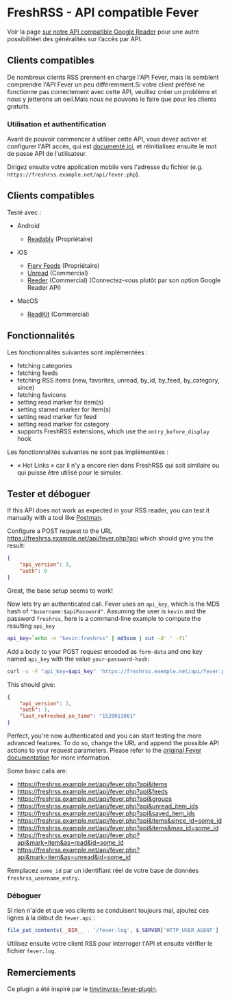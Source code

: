 # FreshRSS - API compatible Fever

Voir la page [sur notre API compatible Google Reader](06_Mobile_access.md)
pour une autre possibilitéet des généralités sur l’accès par API.

## Clients compatibles

De nombreux clients RSS prennent en charge l'API Fever, mais ils semblent
comprendre l'API Fever un peu différemment.Si votre client préféré ne
fonctionne pas correctement avec cette API, veuillez créer un problème et
nous y jetterons un oeil.Mais nous ne pouvons le faire que pour les clients
gratuits.

### Utilisation et authentification

Avant de pouvoir commencer à utiliser cette API, vous devez activer et
configurer l'API accès, qui est [documenté
ici](https://freshrss.github.io/FreshRSS/en/users/06_Mobile_access.html), et
réinitialisez ensuite le mot de passe API de l'utilisateur.

Dirigez ensuite votre application mobile vers l'adresse du fichier
(e.g. `https://freshrss.example.net/api/fever.php`).

## Clients compatibles

Testé avec :

* Android
  * [Readably](https://play.google.com/store/apps/details?id=com.isaiasmatewos.readably) (Propriétaire)

* iOS
  * [Fiery Feeds](https://apps.apple.com/app/fiery-feeds-rss-reader/id1158763303) (Propriétaire)
  * [Unread](https://apps.apple.com/app/unread-rss-reader/id1252376153) (Commercial)
  * [Reeder](https://www.reederapp.com/) (Commercial) (Connectez-vous plutôt par son option Google Reader API)

* MacOS
  * [ReadKit](https://apps.apple.com/app/readkit/id588726889) (Commercial)


## Fonctionnalités

Les fonctionnalités suivantes sont implémentées :

* fetching categories
* fetching feeds
* fetching RSS items (new, favorites, unread, by_id, by_feed, by_category,
  since)
* fetching favicons
* setting read marker for item(s)
* setting starred marker for item(s)
* setting read marker for feed
* setting read marker for category
* supports FreshRSS extensions, which use the `entry_before_display` hook

Les fonctionnalités suivantes ne sont pas implémentées :

* « Hot Links » car il n'y a encore rien dans FreshRSS qui soit similaire ou
  qui puisse être utilisé pour le simuler.

## Tester et déboguer

If this API does not work as expected in your RSS reader, you can test it
manually with a tool like [Postman](https://www.getpostman.com/).

Configure a POST request to the URL
https://freshrss.example.net/api/fever.php?api which should give you the
result:
```json
{
	"api_version": 3,
	"auth": 0
}
```
Great, the base setup seems to work!

Now lets try an authenticated call. Fever uses an `api_key`, which is the
MD5 hash of `"$username:$apiPassword"`.  Assuming the user is `kevin` and
the password `freshrss`, here is a command-line example to compute the
resulting `api_key`

```sh
api_key=`echo -n "kevin:freshrss" | md5sum | cut -d' ' -f1`
```

Add a body to your POST request encoded as `form-data` and one key named
`api_key` with the value `your-password-hash`:

```sh
curl -s -F "api_key=$api_key" 'https://freshrss.exemple.net/api/fever.php?api'
```

This should give:
```json
{
	"api_version": 3,
	"auth": 1,
	"last_refreshed_on_time": "1520013061"
}
```
Perfect, you're now authenticated and you can start testing the more
advanced features. To do so, change the URL and append the possible API
actions to your request parameters. Please refer to the [original Fever
documentation](https://feedafever.com/api) for more information.

Some basic calls are:

* https://freshrss.example.net/api/fever.php?api&items
* https://freshrss.example.net/api/fever.php?api&feeds
* https://freshrss.example.net/api/fever.php?api&groups
* https://freshrss.example.net/api/fever.php?api&unread_item_ids
* https://freshrss.example.net/api/fever.php?api&saved_item_ids
* https://freshrss.example.net/api/fever.php?api&items&since_id=some_id
* https://freshrss.example.net/api/fever.php?api&items&max_id=some_id
* https://freshrss.example.net/api/fever.php?api&mark=item&as=read&id=some_id
* https://freshrss.example.net/api/fever.php?api&mark=item&as=unread&id=some_id

Remplacez `some_id` par un identifiant réel de votre base de données
`freshrss_username_entry`.

### Déboguer

Si rien n'aide et que vos clients se conduisent toujours mal, ajoutez ces
lignes à la début de `fever.api` :

```php
file_put_contents(__DIR__ . '/fever.log', $_SERVER['HTTP_USER_AGENT'] . ': ' . json_encode($_REQUEST) . PHP_EOL, FILE_APPEND);
```

Utilisez ensuite votre client RSS pour interroger l'API et ensuite vérifier
le fichier `fever.log`.

## Remerciements

Ce plugin a été inspiré par le
[tinytinyrss-fever-plugin](https://github.com/dasmurphy/tinytinyrss-fever-plugin).
